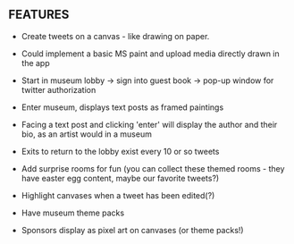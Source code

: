 **FEATURES**
--
- Create tweets on a canvas - like drawing on paper.
- Could implement a basic MS paint and upload media directly drawn in the app

- Start in museum lobby -> sign into guest book -> pop-up window for twitter authorization
- Enter museum, displays text posts as framed paintings
- Facing a text post and clicking 'enter' will display the author and their bio, as an artist would in a museum
- Exits to return to the lobby exist every 10 or so tweets
- Add surprise rooms for fun (you can collect these themed rooms - they have easter egg content, maybe our favorite tweets?)
- Highlight canvases when a tweet has been edited(?)
- Have museum theme packs
- Sponsors display as pixel art on canvases (or theme packs!)